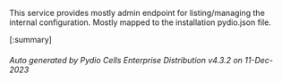 






This service provides mostly admin endpoint for listing/managing the internal configuration. Mostly mapped to the installation pydio.json file.

[:summary]

###### Auto generated by Pydio Cells Enterprise Distribution v4.3.2 on 11-Dec-2023
